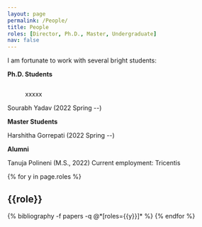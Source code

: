 ```yaml
---
layout: page
permalink: /People/
title: People
roles: [Director, Ph.D., Master, Undergraduate]
nav: false
---
```


I am fortunate to work with several bright students:


**Ph.D. Students**
<div class="row justify-content-md-center">
    <div class="col-sm-9">
        <img class="img-fluid rounded z-depth-1" src="{{ '/assets/img/Sourabh.png' | relative_url }}" alt="" title=""/>
    </div>
</div>

<figure class="figure">
  <src="/img/Sourabh.png' | relative_url" class="figure-img img-fluid rounded" alt="Sourabh">
  <figcaption class="figure-caption">xxxxx</figcaption>
</figure>

Sourabh Yadav (2022 Spring --) 


**Master Students**

Harshitha Gorrepati (2022 Spring --) 


**Alumni**

Tanuja Polineni (M.S., 2022) Current employment: Tricentis

<div class="people">

{% for y in page.roles %}
  <h2 class="roles">{{role}}</h2>
  {% bibliography -f papers -q @*[roles={{y}}]* %}
{% endfor %}

</div>

